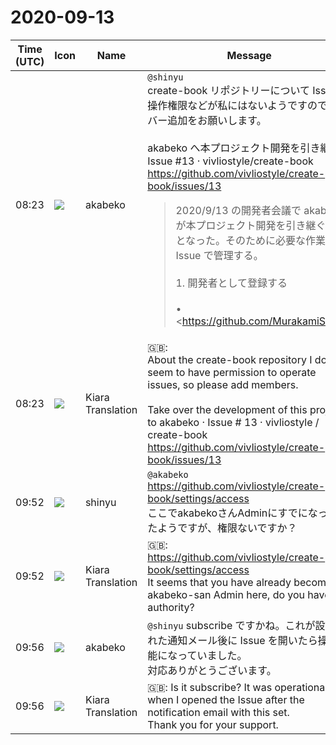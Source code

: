 # 2020-09-13

|Time (UTC)|Icon|Name|Message|
|---|---|---|---|
|08:23|![](https://avatars.slack-edge.com/2019-05-15/624511073651_25909952cd7a069ceed2_72.png)|akabeko|`@shinyu`<br>create-book リポジトリーについて Issue の操作権限などが私にはないようですのでメンバー追加をお願いします。<br><br>akabeko へ本プロジェクト開発を引き継ぐ · Issue #13 · vivliostyle/create-book<br><https://github.com/vivliostyle/create-book/issues/13><br><blockquote>2020/9/13 の開発者会議で akabeko が本プロジェクト開発を引き継ぐこととなった。そのために必要な作業を本 Issue で管理する。<br><br>1. 開発者として登録する<br><br>• <https://github.com/MurakamiShinyu|@MurakamiShinyu> さん、メンバー追加をお願いします<br>• Issue の assign を引き取ろうとしたのですが私に権限はないようです<br><br>2. 現状の実装と Issue を読む<br><br>• 私が担当<br><br>2 はざっくりでも本 Issue を close する。後は Issue 対応など実作業に入る (必要なら)。</blockquote>|
|08:23|![](https://avatars.slack-edge.com/2019-08-21/732685848020_f3f20736795184660348_72.png)|Kiara Translation|🇬🇧: <br>About the create-book repository I don't seem to have permission to operate issues, so please add members.<br><br>Take over the development of this project to akabeko · Issue # 13 · vivliostyle / create-book<br><https://github.com/vivliostyle/create-book/issues/13>|
|09:52|![](https://avatars.slack-edge.com/2018-04-27/354445776386_e258f5ed5ba887b08668_72.jpg)|shinyu|`@akabeko`<br><https://github.com/vivliostyle/create-book/settings/access><br>ここでakabekoさんAdminにすでになっていたようですが、権限ないですか？|
|09:52|![](https://avatars.slack-edge.com/2019-08-21/732685848020_f3f20736795184660348_72.png)|Kiara Translation|🇬🇧: <br><https://github.com/vivliostyle/create-book/settings/access><br>It seems that you have already become akabeko-san Admin here, do you have any authority?|
|09:56|![](https://avatars.slack-edge.com/2019-05-15/624511073651_25909952cd7a069ceed2_72.png)|akabeko|`@shinyu` subscribe ですかね。これが設定された通知メール後に Issue を開いたら操作可能になっていました。<br>対応ありがとうございます。|
|09:56|![](https://avatars.slack-edge.com/2019-08-21/732685848020_f3f20736795184660348_72.png)|Kiara Translation|🇬🇧:  Is it subscribe? It was operational when I opened the Issue after the notification email with this set.<br>Thank you for your support.|
